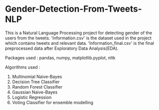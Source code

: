 # Gender-Detection-From-Tweets-NLP

This is a Natural Language Processing project for detecting gender of the users from the tweets.
'Information.csv' is the dataset used in the project which contains tweets and relevant data. 'Information_final.csv' is the final preprocessed data after Exploratory Data Analysis(EDA).

Packages used : pandas, numpy, matplotlib.pyplot, nltk

Algorithms used :
1. Multinomial Naive-Bayes
2. Decision Tree Classifier
3. Random Forest Classifier
4. Gaussian Naive-Bayes
5. Logistic Regression
6. Voting Classifier for ensemble modelling


